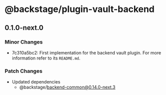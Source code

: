 # @backstage/plugin-vault-backend

## 0.1.0-next.0

### Minor Changes

- 7c310a5bc2: First implementation for the backend vault plugin. For more information refer to its `README.md`.

### Patch Changes

- Updated dependencies
  - @backstage/backend-common@0.14.0-next.3
